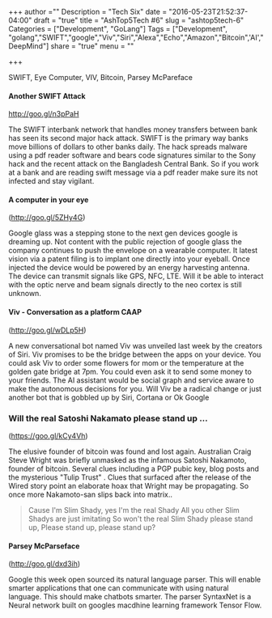 +++
author =""
Description = "Tech Six"
date = "2016-05-23T21:52:37-04:00"
draft = "true"
title = "AshTop5Tech #6"
slug = "ashtop5tech-6"
Categories = ["Development", "GoLang"]
Tags = ["Development", "golang","SWIFT","google","Viv","Siri","Alexa","Echo","Amazon","Bitcoin",'AI',"DeepMind"]
share = "true"
menu = ""

+++

SWIFT, Eye Computer, VIV, Bitcoin, Parsey McPareface
<!--more-->

#### Another SWIFT Attack
<http://goo.gl/n3pPaH>


The SWIFT interbank network that  handles money transfers between bank has seen its second major hack attack.  SWIFT is the primary way banks move billions of dollars to other banks daily. The hack spreads malware using a pdf reader software and bears code signatures similar to the Sony hack and the recent attack on the Bangladesh Central Bank. So if you work at a bank and are reading swift message via a pdf reader make sure its not infected and stay vigilant.

#### A computer in your eye
(http://goo.gl/5ZHy4G)


Google glass was a stepping stone to the next gen devices google is dreaming up. Not content with the public rejection of google glass the company continues to push the envelope on a wearable computer. It latest vision via a patent filing is to implant one directly into your eyeball.  Once injected the device would be powered by an energy harvesting antenna. The device can transmit  signals like GPS, NFC, LTE. Will it be able to interact with the optic nerve and beam signals directly to the neo cortex is still unknown.

#### Viv - Conversation as a platform CAAP
(http://goo.gl/wDLp5H)


A new conversational bot named Viv was unveiled  last week by the creators of Siri. Viv promises to be the bridge between the apps on your device. You could ask Viv to order some flowers for mom or the temperature at the golden gate bridge at 7pm. You could even ask it to send some money to your friends. The AI assistant would be social graph and service aware to make the autonomous decisions for you. Will Viv be a radical change or just another bot that is gobbled up  by Siri, Cortana or Ok Google

### Will the real Satoshi Nakamato please stand up ...
(https://goo.gl/kCy4Vh)

The elusive founder of bitcoin  was found and lost again. Australian Craig Steve Wright was briefly unmasked as the infamous  Satoshi Nakamoto, founder of bitcoin. Several clues including a PGP pubic key, blog posts and the mysterious "Tulip Trust" .  Clues that surfaced after the release of the Wired story point an elaborate hoax that Wright may be propagating. So once more Nakamoto-san slips back into matrix..

> Cause I'm Slim Shady, yes I'm the real Shady
All you other Slim Shadys are just imitating
So won't the real Slim Shady please stand up,
Please stand up, please stand up?


#### Parsey McParseface
(http://goo.gl/dxd3ih)

Google this week open sourced its natural language parser. This will enable smarter applications that one can communicate with using natural language. This should make chatbots smarter. The parser SyntaxNet is a Neural network built on googles macdhine learning framework Tensor Flow.
